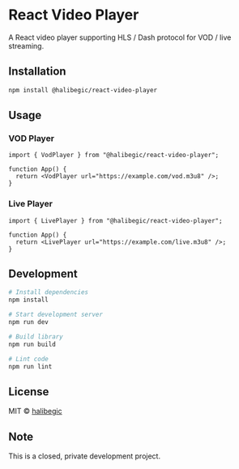 # React Video Player

A React video player supporting HLS / Dash protocol for VOD / live streaming.

## Installation

```bash
npm install @halibegic/react-video-player
```

## Usage

### VOD Player

```tsx
import { VodPlayer } from "@halibegic/react-video-player";

function App() {
  return <VodPlayer url="https://example.com/vod.m3u8" />;
}
```

### Live Player

```tsx
import { LivePlayer } from "@halibegic/react-video-player";

function App() {
  return <LivePlayer url="https://example.com/live.m3u8" />;
}
```

## Development

```bash
# Install dependencies
npm install

# Start development server
npm run dev

# Build library
npm run build

# Lint code
npm run lint
```

## License

MIT © [halibegic](https://github.com/halibegic)

## Note

This is a closed, private development project.
